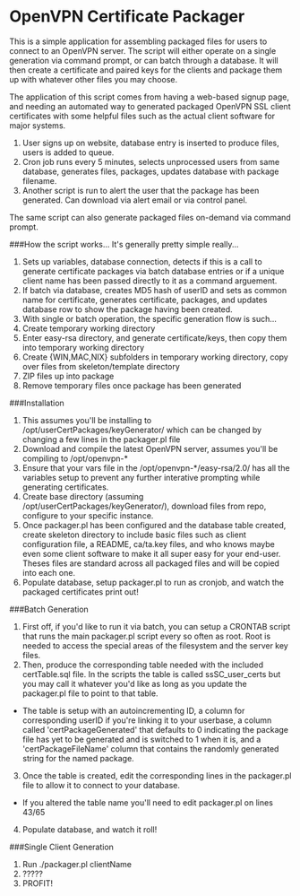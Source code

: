 OpenVPN Certificate Packager
======

This is a simple application for assembling packaged files for users to connect to an OpenVPN server.  The script will either operate on a single generation via command prompt, or can batch through a database.  It will then create a certificate and paired keys for the clients and package them up with whatever other files you may choose.

The application of this script comes from having a web-based signup page, and needing an automated way to generated packaged OpenVPN SSL client certificates with some helpful files such as the actual client software for major systems.
  1.  User signs up on website, database entry is inserted to produce files, users is added to queue.
  2.  Cron job runs every 5 minutes, selects unprocessed users from same database, generates files, packages, updates database with package filename.
  3.  Another script is run to alert the user that the package has been generated.  Can download via alert email or via control panel.
  
The same script can also generate packaged files on-demand via command prompt.

###How the script works...
It's generally pretty simple really...

1. Sets up variables, database connection, detects if this is a call to generate certificate packages via batch database entries or if a unique client name has been passed directly to it as a command arguement.
2. If batch via database, creates MD5 hash of userID and sets as common name for certificate, generates certificate, packages, and updates database row to show the package having been created.
3. With single or batch operation, the specific generation flow is such...
  1. Create temporary working directory
  2. Enter easy-rsa directory, and generate certificate/keys, then copy them into temporary working directory
  3. Create {WIN,MAC,NIX} subfolders in temporary working directory, copy over files from skeleton/template directory
  4. ZIP files up into package
  5. Remove temporary files once package has been generated

###Installation
1. This assumes you'll be installing to /opt/userCertPackages/keyGenerator/ which can be changed by changing a few lines in the packager.pl file
2. Download and compile the latest OpenVPN server, assumes you'll be compiling to /opt/openvpn-*
3. Ensure that your vars file in the /opt/openvpn-*/easy-rsa/2.0/ has all the variables setup to prevent any further interative prompting while generating certificates.
4. Create base directory (assuming /opt/userCertPackages/keyGenerator/), download files from repo, configure to your specific instance.
5. Once packager.pl has been configured and the database table created, create skeleton directory to include basic files such as client configuration file, a README, ca/ta.key files, and who knows maybe even some client software to make it all super easy for your end-user.  Theses files are standard across all packaged files and will be copied into each one.
6. Populate database, setup packager.pl to run as cronjob, and watch the packaged certificates print out!

###Batch Generation
1. First off, if you'd like to run it via batch, you can setup a CRONTAB script that runs the main packager.pl script every so often as root.  Root is needed to access the special areas of the filesystem and the server key files.
2. Then, produce the corresponding table needed with the included certTable.sql file.  In the scripts the table is called ssSC_user_certs but you may call it whatever you'd like as long as you update the packager.pl file to point to that table.
  * The table is setup with an autoincrementing ID, a column for corresponding userID if you're linking it to your userbase, a column called 'certPackageGenerated' that defaults to 0 indicating the package file has yet to be generated and is switched to 1 when it is, and a 'certPackageFileName' column that contains the randomly generated string for the named package.
3. Once the table is created, edit the corresponding lines in the packager.pl file to allow it to connect to your database.
  * If you altered the table name you'll need to edit packager.pl on lines 43/65
4. Populate database, and watch it roll!

###Single Client Generation
1. Run ./packager.pl clientName
2. ?????
3. PROFIT!
